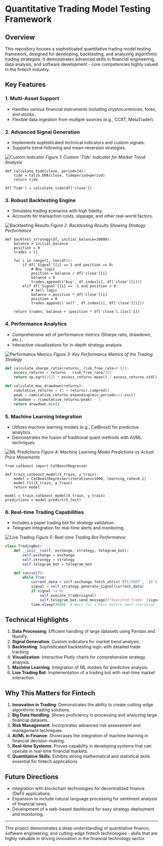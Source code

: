 # Quantitative Trading Model Testing Framework

## Overview

This repository houses a sophisticated quantitative trading model testing framework, designed for developing, backtesting, and analyzing algorithmic trading strategies. It demonstrates advanced skills in financial engineering, data analysis, and software development - core competencies highly valued in the fintech industry.

## Key Features

### 1. Multi-Asset Support
- Handles various financial instruments including cryptocurrencies, forex, and stocks.
- Flexible data ingestion from multiple sources (e.g., CCXT, MetaTrader).

### 2. Advanced Signal Generation
- Implements sophisticated technical indicators and custom signals.
- Supports trend-following and mean-reversion strategies.

![Custom Indicator](./images/custom_indicator.png)
*Figure 1: Custom 'Tide' Indicator for Market Trend Analysis*

```python:BTC_Tide.ipynb
def calculate_tide(close, period=14):
    tide = talib.EMA(close, timeperiod=period)
    return tide

df['Tide'] = calculate_tide(df['close'])
```

### 3. Robust Backtesting Engine
- Simulates trading scenarios with high fidelity.
- Accounts for transaction costs, slippage, and other real-world factors.

![Backtesting Results](./images/backtesting_results.png)
*Figure 2: Backtesting Results Showing Strategy Performance*

```python:BTC_Tide.ipynb
def backtest_strategy(df, initial_balance=10000):
    balance = initial_balance
    position = 0
    trades = []
    
    for i in range(1, len(df)):
        if df['Signal'][i] == 1 and position == 0:
            # Buy logic
            position = balance / df['close'][i]
            balance = 0
            trades.append(('buy', df.index[i], df['close'][i]))
        elif df['Signal'][i] == -1 and position > 0:
            # Sell logic
            balance = position * df['close'][i]
            position = 0
            trades.append(('sell', df.index[i], df['close'][i]))
    
    return trades, balance + (position * df['close'].iloc[-1])
```

### 4. Performance Analytics
- Comprehensive set of performance metrics (Sharpe ratio, drawdown, etc.).
- Interactive visualizations for in-depth strategy analysis.

![Performance Metrics](./images/performance_metrics.png)
*Figure 3: Key Performance Metrics of the Trading Strategy*

```python:performance_analytics/metrics.py
def calculate_sharpe_ratio(returns, risk_free_rate=0.02):
    excess_returns = returns - risk_free_rate/252
    return np.sqrt(252) * excess_returns.mean() / excess_returns.std()

def calculate_max_drawdown(returns):
    cumulative_returns = (1 + returns).cumprod()
    peak = cumulative_returns.expanding(min_periods=1).max()
    drawdown = (cumulative_returns/peak) - 1
    return drawdown.min()
```

### 5. Machine Learning Integration
- Utilizes machine learning models (e.g., CatBoost) for predictive analytics.
- Demonstrates the fusion of traditional quant methods with AI/ML techniques.

![ML Predictions](./images/ml_predictions.png)
*Figure 4: Machine Learning Model Predictions vs Actual Price Movements*

```python:BTC_Tide.ipynb
from catboost import CatBoostRegressor

def train_catboost_model(X_train, y_train):
    model = CatBoostRegressor(iterations=1000, learning_rate=0.1)
    model.fit(X_train, y_train)
    return model

model = train_catboost_model(X_train, y_train)
predictions = model.predict(X_test)
```

### 6. Real-time Trading Capabilities
- Includes a paper trading bot for strategy validation.
- Telegram integration for real-time alerts and monitoring.

![Live Trading](./images/live_trading.png)
*Figure 5: Real-time Trading Bot Performance*

```python:main/Trading_Bot.py
class TradingBot:
    def __init__(self, exchange, strategy, telegram_bot):
        self.exchange = exchange
        self.strategy = strategy
        self.telegram_bot = telegram_bot

    def run(self):
        while True:
            current_data = self.exchange.fetch_ohlcv('BTC/USDT', '1h')
            signal = self.strategy.generate_signal(current_data)
            if signal != 0:
                self.execute_trade(signal)
                self.telegram_bot.send_message(f"Executed trade: {signal}")
            time.sleep(3600)  # Wait for 1 hour before next iteration
```

## Technical Highlights

1. **Data Processing**: Efficient handling of large datasets using Pandas and NumPy.
2. **Signal Generation**: Custom indicators for market trend analysis.
3. **Backtesting**: Sophisticated backtesting logic with detailed trade tracking.
4. **Visualization**: Interactive Plotly charts for comprehensive strategy analysis.
5. **Machine Learning**: Integration of ML models for predictive analysis.
6. **Live Trading Bot**: Implementation of a trading bot with real-time market interaction.

## Why This Matters for Fintech

1. **Innovation in Trading**: Demonstrates the ability to create cutting-edge algorithmic trading solutions.
2. **Big Data Handling**: Shows proficiency in processing and analyzing large financial datasets.
3. **Risk Management**: Incorporates advanced risk assessment and management techniques.
4. **AI/ML in Finance**: Showcases the integration of machine learning in financial decision-making.
5. **Real-time Systems**: Proves capability in developing systems that can operate in real-time financial markets.
6. **Quantitative Skills**: Exhibits strong mathematical and statistical skills essential for fintech applications.

## Future Directions

- Integration with blockchain technologies for decentralized finance (DeFi) applications.
- Expansion to include natural language processing for sentiment analysis of financial news.
- Development of a web-based dashboard for easy strategy deployment and monitoring.

---

This project demonstrates a deep understanding of quantitative finance, software engineering, and cutting-edge fintech technologies - skills that are highly valuable in driving innovation in the financial technology sector.
